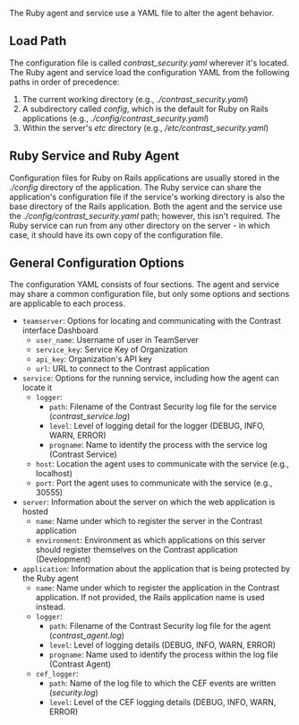 <!-- 
title: "Ruby Agent Configuration"
description: "Configuring the Ruby Agent and Service"
tags: "installation ruby on rails agent service configuration"
-->

The Ruby agent and service use a YAML file to alter the agent behavior. 

## Load Path

The configuration file is called *contrast_security.yaml* wherever it's located. The Ruby agent and service load the configuration YAML from the following paths in order of precedence:

1. The current working directory (e.g., *./contrast_security.yaml*)
2. A subdirectory called *config*, which is the default for Ruby on Rails applications (e.g., *./config/contrast_security.yaml*)
3. Within the server's *etc* directory (e.g., */etc/contrast_security.yaml*)

## Ruby Service and Ruby Agent

Configuration files for Ruby on Rails applications are usually stored in the *./config* directory of the application. The Ruby service can share the application's configuration file if the service's working directory is also the base directory of the Rails application. Both the agent and the service use the *./config/contrast_security.yaml* path; however, this isn't required. The Ruby service can run from any other directory on the server - in which case, it should have its own copy of the configuration file.  

## General Configuration Options

The configuration YAML consists of four sections. The agent and service may share a common configuration file, but only some options and sections are applicable to each process.

* `teamserver`: Options for locating and communicating with the Contrast interface Dashboard
  * `user_name`: Username of user in TeamServer
  * `service_key`: Service Key of Organization
  * `api_key`: Organization's API key
  * `url`: URL to connect to the Contrast application
* `service`: Options for the running service, including how the agent can locate it
  * `logger`:
    * `path`: Filename of the Contrast Security log file for the service (*contrast_service.log*)
    * `level`: Level of logging detail for the logger (DEBUG, INFO, WARN, ERROR) 
    * `progname`: Name to identify the process with the service log (Contrast Service)
  * `host`: Location the agent uses to communicate with the service (e.g., localhost)
  * `port`: Port the agent uses to communicate with the service (e.g., 30555)
* `server`: Information about the server on which the web application is hosted
  * `name`: Name under which to register the server in the Contrast application 
  * `environment`: Environment as which applications on this server should register themselves on the Contrast application (Development)
* `application`: Information about the application that is being protected by the Ruby agent
  * `name`: Name under which to register the application in the Contrast application. If not provided, the Rails application name is used instead.
  * `logger`:
    * `path`: Filename of the Contrast Security log file for the agent (*contrast_agent.log*)
    * `level`: Level of logging details (DEBUG, INFO, WARN, ERROR)
    * `progname`: Name used to identify the process within the log file (Contrast Agent)
  * `cef_logger`:
    * `path`: Name of the log file to which the CEF events are written (*security.log*)
    * `level`: Level of the CEF logging details (DEBUG, INFO, WARN, ERROR)

